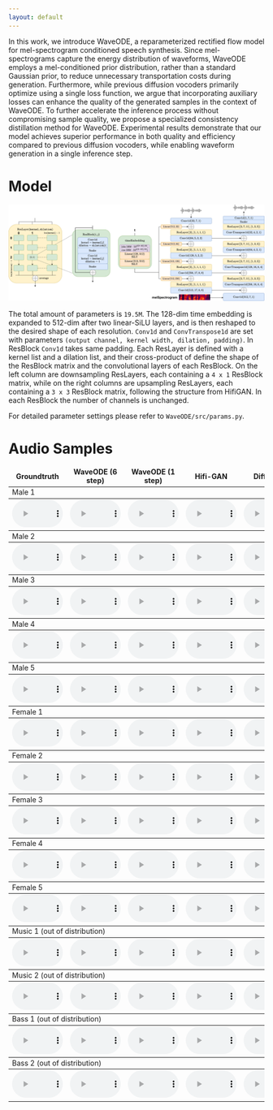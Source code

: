 ```yaml
---
layout: default
---
```


In this work, we introduce WaveODE, a reparameterized rectified flow model for mel-spectrogram conditioned speech synthesis. Since mel-spectrograms capture the energy distribution of waveforms, WaveODE employs a mel-conditioned prior distribution, rather than a standard Gaussian prior, to reduce unnecessary transportation costs during generation. Furthermore, while previous diffusion vocoders primarily optimize using a single loss function, we argue that incorporating auxiliary losses can enhance the quality of the generated samples in the context of WaveODE. To further accelerate the inference process without compromising sample quality, we propose a specialized consistency distillation method for WaveODE. Experimental results demonstrate that our model achieves superior performance in both quality and efficiency compared to previous diffusion vocoders, while enabling waveform generation in a single inference step.

# Model

![Model](./model.png)

The total amount of parameters is `19.5M`. The 128-dim time embedding is expanded to 512-dim after two linear-SiLU layers, and is then reshaped to the desired shape of each resolution. `Conv1d` and `ConvTranspose1d` are set with parameters `(output channel, kernel width, dilation, padding)`. In ResBlock `Conv1d` takes same padding. Each ResLayer is defined with a kernel list and a dilation list, and their cross-product of define the shape of the ResBlock matrix and the convolutional layers of each ResBlock. On the left column are downsampling ResLayers, each containing a `4 x 1` ResBlock matrix, while on the right columns are upsampling ResLayers, each containing a `3 x 3` ResBlock matrix, following the structure from HifiGAN. In each ResBlock the number of channels is unchanged.

For detailed parameter settings please refer to `WaveODE/src/params.py`.

# Audio Samples

<table>
  <thead>
    <tr>
      <td align="center"><b>Groundtruth</b><br>
      </td>
      <td align="center"><b>WaveODE (6 step)</b><br>
      </td>
      <td align="center"><b>WaveODE (1 step)</b><br>
      </td>
      <td align="center"><b>Hifi-GAN</b><br>
      </td>
      <td align="center"><b>Diffwave</b><br>
      </td>
      <td align="center"><b>PriorGrad</b><br>
      </td>
      <td align="center"><b>FreGrad</b><br>
      </td>
      <td align="center"><b>FastDiff</b><br>
      </td>
    </tr>
  </thead>
  <tbody>
    <tr><td colspan="8">Male 1</td></tr>
  </tbody>
  <tbody>
    <tr>
      <td align="center">
        <audio id="player" controls="" style="width:100px;" preload="auto"><source src="audio/GT/1089_134686_000007_000005.wav"></audio>
      </td>
      <td align="center">
        <audio id="player" controls="" style="width:100px;" preload="auto"><source src="audio/WaveODE1/1089_134686_000007_000005.wav"></audio>
      </td>
      <td align="center">
        <audio id="player" controls="" style="width:100px;" preload="auto"><source src="audio/WaveODE6/1089_134686_000007_000005.wav"></audio>
      </td>
      <td align="center">
        <audio id="player" controls="" style="width:100px;" preload="auto"><source src="audio/HifiGAN/1089_134686_000007_000005.wav"></audio>
      </td>
      <td align="center">
        <audio id="player" controls="" style="width:100px;" preload="auto"><source src="audio/DiffWave/1089_134686_000007_000005.wav"></audio>
      </td>
      <td align="center">
        <audio id="player" controls="" style="width:100px;" preload="auto"><source src="audio/PriorGrad/1089_134686_000007_000005.wav"></audio>
      </td><td align="center">
        <audio id="player" controls="" style="width:100px;" preload="auto"><source src="audio/FreGrad/1089_134686_000007_000005.wav"></audio>
      </td><td align="center">
        <audio id="player" controls="" style="width:100px;" preload="auto"><source src="audio/FastDiff/1089_134686_000007_000005.wav"></audio>
      </td>
    </tr>
  </tbody>
  <tbody>
    <tr><td colspan="8">Male 2</td></tr>
  </tbody>
  <tbody>
    <tr>
      <td align="center">
        <audio id="player" controls="" style="width:100px;" preload="auto"><source src="audio/GT/1089_134686_000024_000007.wav"></audio>
      </td>
      <td align="center">
        <audio id="player" controls="" style="width:100px;" preload="auto"><source src="audio/WaveODE1/1089_134686_000024_000007.wav"></audio>
      </td>
      <td align="center">
        <audio id="player" controls="" style="width:100px;" preload="auto"><source src="audio/WaveODE6/1089_134686_000024_000007.wav"></audio>
      </td>
      <td align="center">
        <audio id="player" controls="" style="width:100px;" preload="auto"><source src="audio/HifiGAN/1089_134686_000024_000007.wav"></audio>
      </td>
      <td align="center">
        <audio id="player" controls="" style="width:100px;" preload="auto"><source src="audio/DiffWave/1089_134686_000024_000007.wav"></audio>
      </td>
      <td align="center">
        <audio id="player" controls="" style="width:100px;" preload="auto"><source src="audio/PriorGrad/1089_134686_000024_000007.wav"></audio>
      </td><td align="center">
        <audio id="player" controls="" style="width:100px;" preload="auto"><source src="audio/FreGrad/1089_134686_000024_000007.wav"></audio>
      </td><td align="center">
        <audio id="player" controls="" style="width:100px;" preload="auto"><source src="audio/FastDiff/1089_134686_000024_000007.wav"></audio>
      </td>
    </tr>
  </tbody>
  <tbody>
    <tr><td colspan="8">Male 3</td></tr>
  </tbody>
  <tbody>
    <tr>
      <td align="center">
        <audio id="player" controls="" style="width:100px;" preload="auto"><source src="audio/GT/1188_133604_000011_000003.wav"></audio>
      </td>
      <td align="center">
        <audio id="player" controls="" style="width:100px;" preload="auto"><source src="audio/WaveODE1/1188_133604_000011_000003.wav"></audio>
      </td>
      <td align="center">
        <audio id="player" controls="" style="width:100px;" preload="auto"><source src="audio/WaveODE6/1188_133604_000011_000003.wav"></audio>
      </td>
      <td align="center">
        <audio id="player" controls="" style="width:100px;" preload="auto"><source src="audio/HifiGAN/1188_133604_000011_000003.wav"></audio>
      </td>
      <td align="center">
        <audio id="player" controls="" style="width:100px;" preload="auto"><source src="audio/DiffWave/1188_133604_000011_000003.wav"></audio>
      </td>
      <td align="center">
        <audio id="player" controls="" style="width:100px;" preload="auto"><source src="audio/PriorGrad/1188_133604_000011_000003.wav"></audio>
      </td><td align="center">
        <audio id="player" controls="" style="width:100px;" preload="auto"><source src="audio/FreGrad/1188_133604_000011_000003.wav"></audio>
      </td><td align="center">
        <audio id="player" controls="" style="width:100px;" preload="auto"><source src="audio/FastDiff/1188_133604_000011_000003.wav"></audio>
      </td>
    </tr>
  </tbody>
  <tbody>
    <tr><td colspan="8">Male 4</td></tr>
  </tbody>
  <tbody>
    <tr>
      <td align="center">
        <audio id="player" controls="" style="width:100px;" preload="auto"><source src="audio/GT/1188_133604_000018_000000.wav"></audio>
      </td>
      <td align="center">
        <audio id="player" controls="" style="width:100px;" preload="auto"><source src="audio/WaveODE1/1188_133604_000018_000000.wav"></audio>
      </td>
      <td align="center">
        <audio id="player" controls="" style="width:100px;" preload="auto"><source src="audio/WaveODE6/1188_133604_000018_000000.wav"></audio>
      </td>
      <td align="center">
        <audio id="player" controls="" style="width:100px;" preload="auto"><source src="audio/HifiGAN/1188_133604_000018_000000.wav"></audio>
      </td>
      <td align="center">
        <audio id="player" controls="" style="width:100px;" preload="auto"><source src="audio/DiffWave/1188_133604_000018_000000.wav"></audio>
      </td>
      <td align="center">
        <audio id="player" controls="" style="width:100px;" preload="auto"><source src="audio/PriorGrad/1188_133604_000018_000000.wav"></audio>
      </td><td align="center">
        <audio id="player" controls="" style="width:100px;" preload="auto"><source src="audio/FreGrad/1188_133604_000018_000000.wav"></audio>
      </td><td align="center">
        <audio id="player" controls="" style="width:100px;" preload="auto"><source src="audio/FastDiff/1188_133604_000018_000000.wav"></audio>
      </td>
    </tr>
  </tbody>
  <tbody>
    <tr><td colspan="8">Male 5</td></tr>
  </tbody>
  <tbody>
    <tr>
      <td align="center">
        <audio id="player" controls="" style="width:100px;" preload="auto"><source src="audio/GT/1320_122612_000013_000000.wav"></audio>
      </td>
      <td align="center">
        <audio id="player" controls="" style="width:100px;" preload="auto"><source src="audio/WaveODE1/1320_122612_000013_000000.wav"></audio>
      </td>
      <td align="center">
        <audio id="player" controls="" style="width:100px;" preload="auto"><source src="audio/WaveODE6/1320_122612_000013_000000.wav"></audio>
      </td>
      <td align="center">
        <audio id="player" controls="" style="width:100px;" preload="auto"><source src="audio/HifiGAN/1320_122612_000013_000000.wav"></audio>
      </td>
      <td align="center">
        <audio id="player" controls="" style="width:100px;" preload="auto"><source src="audio/DiffWave/1320_122612_000013_000000.wav"></audio>
      </td>
      <td align="center">
        <audio id="player" controls="" style="width:100px;" preload="auto"><source src="audio/PriorGrad/1320_122612_000013_000000.wav"></audio>
      </td><td align="center">
        <audio id="player" controls="" style="width:100px;" preload="auto"><source src="audio/FreGrad/1320_122612_000013_000000.wav"></audio>
      </td><td align="center">
        <audio id="player" controls="" style="width:100px;" preload="auto"><source src="audio/FastDiff/1320_122612_000013_000000.wav"></audio>
      </td>
    </tr>
  </tbody>
  <tbody>
    <tr><td colspan="8">Female 1</td></tr>
  </tbody>
  <tbody>
    <tr>
      <td align="center">
        <audio id="player" controls="" style="width:100px;" preload="auto"><source src="audio/GT/121_127105_000014_000001.wav"></audio>
      </td>
      <td align="center">
        <audio id="player" controls="" style="width:100px;" preload="auto"><source src="audio/WaveODE1/121_127105_000014_000001.wav"></audio>
      </td>
      <td align="center">
        <audio id="player" controls="" style="width:100px;" preload="auto"><source src="audio/WaveODE6/121_127105_000014_000001.wav"></audio>
      </td>
      <td align="center">
        <audio id="player" controls="" style="width:100px;" preload="auto"><source src="audio/HifiGAN/121_127105_000014_000001.wav"></audio>
      </td>
      <td align="center">
        <audio id="player" controls="" style="width:100px;" preload="auto"><source src="audio/DiffWave/121_127105_000014_000001.wav"></audio>
      </td>
      <td align="center">
        <audio id="player" controls="" style="width:100px;" preload="auto"><source src="audio/PriorGrad/121_127105_000014_000001.wav"></audio>
      </td><td align="center">
        <audio id="player" controls="" style="width:100px;" preload="auto"><source src="audio/FreGrad/121_127105_000014_000001.wav"></audio>
      </td><td align="center">
        <audio id="player" controls="" style="width:100px;" preload="auto"><source src="audio/FastDiff/121_127105_000014_000001.wav"></audio>
      </td>
    </tr>
  </tbody>
  <tbody>
    <tr><td colspan="8">Female 2</td></tr>
  </tbody>
  <tbody>
    <tr>
      <td align="center">
        <audio id="player" controls="" style="width:100px;" preload="auto"><source src="audio/GT/121_127105_000040_000000.wav"></audio>
      </td>
      <td align="center">
        <audio id="player" controls="" style="width:100px;" preload="auto"><source src="audio/WaveODE1/121_127105_000040_000000.wav"></audio>
      </td>
      <td align="center">
        <audio id="player" controls="" style="width:100px;" preload="auto"><source src="audio/WaveODE6/121_127105_000040_000000.wav"></audio>
      </td>
      <td align="center">
        <audio id="player" controls="" style="width:100px;" preload="auto"><source src="audio/HifiGAN/121_127105_000040_000000.wav"></audio>
      </td>
      <td align="center">
        <audio id="player" controls="" style="width:100px;" preload="auto"><source src="audio/DiffWave/121_127105_000040_000000.wav"></audio>
      </td>
      <td align="center">
        <audio id="player" controls="" style="width:100px;" preload="auto"><source src="audio/PriorGrad/121_127105_000040_000000.wav"></audio>
      </td><td align="center">
        <audio id="player" controls="" style="width:100px;" preload="auto"><source src="audio/FreGrad/121_127105_000040_000000.wav"></audio>
      </td><td align="center">
        <audio id="player" controls="" style="width:100px;" preload="auto"><source src="audio/FastDiff/121_127105_000040_000000.wav"></audio>
      </td>
    </tr>
  </tbody>
  <tbody>
    <tr><td colspan="8">Female 3</td></tr>
  </tbody>
  <tbody>
    <tr>
      <td align="center">
        <audio id="player" controls="" style="width:100px;" preload="auto"><source src="audio/GT/237_126133_000033_000001.wav"></audio>
      </td>
      <td align="center">
        <audio id="player" controls="" style="width:100px;" preload="auto"><source src="audio/WaveODE1/237_126133_000033_000001.wav"></audio>
      </td>
      <td align="center">
        <audio id="player" controls="" style="width:100px;" preload="auto"><source src="audio/WaveODE6/237_126133_000033_000001.wav"></audio>
      </td>
      <td align="center">
        <audio id="player" controls="" style="width:100px;" preload="auto"><source src="audio/HifiGAN/237_126133_000033_000001.wav"></audio>
      </td>
      <td align="center">
        <audio id="player" controls="" style="width:100px;" preload="auto"><source src="audio/DiffWave/237_126133_000033_000001.wav"></audio>
      </td>
      <td align="center">
        <audio id="player" controls="" style="width:100px;" preload="auto"><source src="audio/PriorGrad/237_126133_000033_000001.wav"></audio>
      </td><td align="center">
        <audio id="player" controls="" style="width:100px;" preload="auto"><source src="audio/FreGrad/237_126133_000033_000001.wav"></audio>
      </td><td align="center">
        <audio id="player" controls="" style="width:100px;" preload="auto"><source src="audio/FastDiff/237_126133_000033_000001.wav"></audio>
      </td>
    </tr>
  </tbody>
  <tbody>
    <tr><td colspan="8">Female 4</td></tr>
  </tbody>
  <tbody>
    <tr>
      <td align="center">
        <audio id="player" controls="" style="width:100px;" preload="auto"><source src="audio/GT/237_134493_000003_000000.wav"></audio>
      </td>
      <td align="center">
        <audio id="player" controls="" style="width:100px;" preload="auto"><source src="audio/WaveODE1/237_134493_000003_000000.wav"></audio>
      </td>
      <td align="center">
        <audio id="player" controls="" style="width:100px;" preload="auto"><source src="audio/WaveODE6/237_134493_000003_000000.wav"></audio>
      </td>
      <td align="center">
        <audio id="player" controls="" style="width:100px;" preload="auto"><source src="audio/HifiGAN/237_134493_000003_000000.wav"></audio>
      </td>
      <td align="center">
        <audio id="player" controls="" style="width:100px;" preload="auto"><source src="audio/DiffWave/237_134493_000003_000000.wav"></audio>
      </td>
      <td align="center">
        <audio id="player" controls="" style="width:100px;" preload="auto"><source src="audio/PriorGrad/237_134493_000003_000000.wav"></audio>
      </td><td align="center">
        <audio id="player" controls="" style="width:100px;" preload="auto"><source src="audio/FreGrad/237_134493_000003_000000.wav"></audio>
      </td><td align="center">
        <audio id="player" controls="" style="width:100px;" preload="auto"><source src="audio/FastDiff/237_134493_000003_000000.wav"></audio>
      </td>
    </tr>
  </tbody>
  <tbody>
    <tr><td colspan="8">Female 5</td></tr>
  </tbody>
  <tbody>
    <tr>
      <td align="center">
        <audio id="player" controls="" style="width:100px;" preload="auto"><source src="audio/GT/1284_1181_000045_000000.wav"></audio>
      </td>
      <td align="center">
        <audio id="player" controls="" style="width:100px;" preload="auto"><source src="audio/WaveODE1/1284_1181_000045_000000.wav"></audio>
      </td>
      <td align="center">
        <audio id="player" controls="" style="width:100px;" preload="auto"><source src="audio/WaveODE6/1284_1181_000045_000000.wav"></audio>
      </td>
      <td align="center">
        <audio id="player" controls="" style="width:100px;" preload="auto"><source src="audio/HifiGAN/1284_1181_000045_000000.wav"></audio>
      </td>
      <td align="center">
        <audio id="player" controls="" style="width:100px;" preload="auto"><source src="audio/DiffWave/1284_1181_000045_000000.wav"></audio>
      </td>
      <td align="center">
        <audio id="player" controls="" style="width:100px;" preload="auto"><source src="audio/PriorGrad/1284_1181_000045_000000.wav"></audio>
      </td><td align="center">
        <audio id="player" controls="" style="width:100px;" preload="auto"><source src="audio/FreGrad/1284_1181_000045_000000.wav"></audio>
      </td><td align="center">
        <audio id="player" controls="" style="width:100px;" preload="auto"><source src="audio/FastDiff/1284_1181_000045_000000.wav"></audio>
      </td>
    </tr>
  </tbody>
  <tbody>
    <tr><td colspan="8">Music 1 (out of distribution)</td></tr>
  </tbody>
  <tbody>
    <tr>
      <td align="center">
        <audio id="player" controls="" style="width:100px;" preload="auto"><source src="audio/GT/Al%20James%20-%20Schoolboy%20Facination.wav"></audio>
      </td>
      <td align="center">
        <audio id="player" controls="" style="width:100px;" preload="auto"><source src="audio/WaveODE1/Al%20James%20-%20Schoolboy%20Facination.wav"></audio>
      </td>
      <td align="center">
        <audio id="player" controls="" style="width:100px;" preload="auto"><source src="audio/WaveODE6/Al%20James%20-%20Schoolboy%20Facination.wav"></audio>
      </td>
      <td align="center">
        <audio id="player" controls="" style="width:100px;" preload="auto"><source src="audio/HifiGAN/Al%20James%20-%20Schoolboy%20Facination.wav"></audio>
      </td>
      <td align="center">
        <audio id="player" controls="" style="width:100px;" preload="auto"><source src="audio/DiffWave/Al%20James%20-%20Schoolboy%20Facination.wav"></audio>
      </td>
      <td align="center">
        <audio id="player" controls="" style="width:100px;" preload="auto"><source src="audio/PriorGrad/Al%20James%20-%20Schoolboy%20Facination.wav"></audio>
      </td><td align="center">
        <audio id="player" controls="" style="width:100px;" preload="auto"><source src="audio/FreGrad/Al%20James%20-%20Schoolboy%20Facination.wav"></audio>
      </td><td align="center">
        <audio id="player" controls="" style="width:100px;" preload="auto"><source src="audio/FastDiff/Al%20James%20-%20Schoolboy%20Facination.wav"></audio>
      </td>
    </tr>
  </tbody>
  <tbody>
    <tr><td colspan="8">Music 2 (out of distribution)</td></tr>
  </tbody>
  <tbody>
    <tr>
      <td align="center">
        <audio id="player" controls="" style="width:100px;" preload="auto"><source src="audio/GT/Alexander%20Ross%20-%20Goodbye%20Bolero.wav"></audio>
      </td>
      <td align="center">
        <audio id="player" controls="" style="width:100px;" preload="auto"><source src="audio/WaveODE1/Alexander%20Ross%20-%20Goodbye%20Bolero.wav"></audio>
      </td>
      <td align="center">
        <audio id="player" controls="" style="width:100px;" preload="auto"><source src="audio/WaveODE6/Alexander%20Ross%20-%20Goodbye%20Bolero.wav"></audio>
      </td>
      <td align="center">
        <audio id="player" controls="" style="width:100px;" preload="auto"><source src="audio/HifiGAN/Alexander%20Ross%20-%20Goodbye%20Bolero.wav"></audio>
      </td>
      <td align="center">
        <audio id="player" controls="" style="width:100px;" preload="auto"><source src="audio/DiffWave/Alexander%20Ross%20-%20Goodbye%20Bolero.wav"></audio>
      </td>
      <td align="center">
        <audio id="player" controls="" style="width:100px;" preload="auto"><source src="audio/PriorGrad/Alexander%20Ross%20-%20Goodbye%20Bolero.wav"></audio>
      </td><td align="center">
        <audio id="player" controls="" style="width:100px;" preload="auto"><source src="audio/FreGrad/Alexander%20Ross%20-%20Goodbye%20Bolero.wav"></audio>
      </td><td align="center">
        <audio id="player" controls="" style="width:100px;" preload="auto"><source src="audio/FastDiff/Alexander%20Ross%20-%20Goodbye%20Bolero.wav"></audio>
      </td>
    </tr>
  </tbody>
  <tbody>
    <tr><td colspan="8">Bass 1 (out of distribution)</td></tr>
  </tbody>
  <tbody>
    <tr>
      <td align="center">
        <audio id="player" controls="" style="width:100px;" preload="auto"><source src="audio/GT/A%20Classic%20Education%20-%20NightOwl.wav"></audio>
      </td>
      <td align="center">
        <audio id="player" controls="" style="width:100px;" preload="auto"><source src="audio/WaveODE1/A%20Classic%20Education%20-%20NightOwl.wav"></audio>
      </td>
      <td align="center">
        <audio id="player" controls="" style="width:100px;" preload="auto"><source src="audio/WaveODE6/A%20Classic%20Education%20-%20NightOwl.wav"></audio>
      </td>
      <td align="center">
        <audio id="player" controls="" style="width:100px;" preload="auto"><source src="audio/HifiGAN/A%20Classic%20Education%20-%20NightOwl.wav"></audio>
      </td>
      <td align="center">
        <audio id="player" controls="" style="width:100px;" preload="auto"><source src="audio/DiffWave/A%20Classic%20Education%20-%20NightOwl.wav"></audio>
      </td>
      <td align="center">
        <audio id="player" controls="" style="width:100px;" preload="auto"><source src="audio/PriorGrad/A%20Classic%20Education%20-%20NightOwl.wav"></audio>
      </td><td align="center">
        <audio id="player" controls="" style="width:100px;" preload="auto"><source src="audio/FreGrad/A%20Classic%20Education%20-%20NightOwl.wav"></audio>
      </td><td align="center">
        <audio id="player" controls="" style="width:100px;" preload="auto"><source src="audio/FastDiff/A%20Classic%20Education%20-%20NightOwl.wav"></audio>
      </td>
    </tr>
  </tbody>
  <tbody>
    <tr><td colspan="8">Bass 2 (out of distribution)</td></tr>
  </tbody>
  <tbody>
    <tr>
      <td align="center">
        <audio id="player" controls="" style="width:100px;" preload="auto"><source src="audio/GT/AM%20Contra%20-%20Heart%20Peripheral.wav"></audio>
      </td>
      <td align="center">
        <audio id="player" controls="" style="width:100px;" preload="auto"><source src="audio/WaveODE1/AM%20Contra%20-%20Heart%20Peripheral.wav"></audio>
      </td>
      <td align="center">
        <audio id="player" controls="" style="width:100px;" preload="auto"><source src="audio/WaveODE6/AM%20Contra%20-%20Heart%20Peripheral.wav"></audio>
      </td>
      <td align="center">
        <audio id="player" controls="" style="width:100px;" preload="auto"><source src="audio/HifiGAN/AM%20Contra%20-%20Heart%20Peripheral.wav"></audio>
      </td>
      <td align="center">
        <audio id="player" controls="" style="width:100px;" preload="auto"><source src="audio/DiffWave/AM%20Contra%20-%20Heart%20Peripheral.wav"></audio>
      </td>
      <td align="center">
        <audio id="player" controls="" style="width:100px;" preload="auto"><source src="audio/PriorGrad/AM%20Contra%20-%20Heart%20Peripheral.wav"></audio>
      </td><td align="center">
        <audio id="player" controls="" style="width:100px;" preload="auto"><source src="audio/FreGrad/AM%20Contra%20-%20Heart%20Peripheral.wav"></audio>
      </td><td align="center">
        <audio id="player" controls="" style="width:100px;" preload="auto"><source src="audio/FastDiff/AM%20Contra%20-%20Heart%20Peripheral.wav"></audio>
      </td>
    </tr>
  </tbody>
</table>
